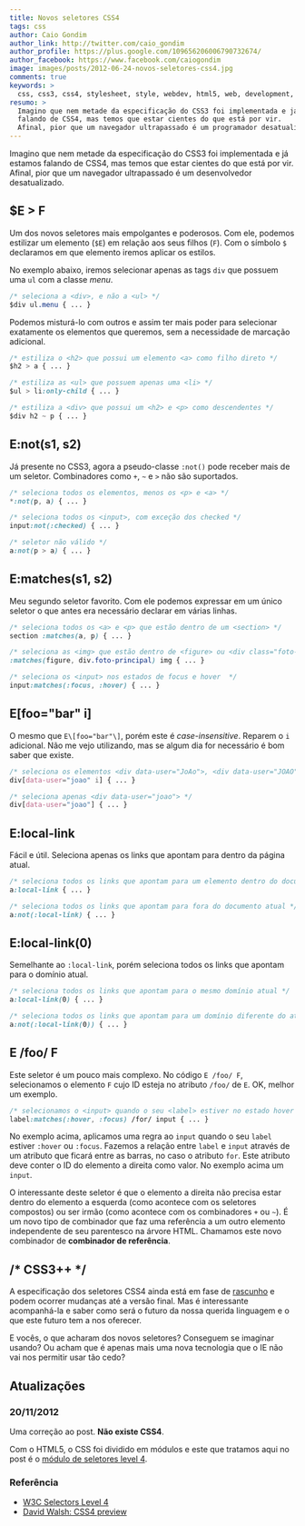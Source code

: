 ```yaml
---
title: Novos seletores CSS4
tags: css
author: Caio Gondim
author_link: http://twitter.com/caio_gondim
author_profile: https://plus.google.com/109656206006790732674/
author_facebook: https://www.facebook.com/caiogondim
image: images/posts/2012-06-24-novos-seletores-css4.jpg
comments: true
keywords: >
  css, css3, css4, stylesheet, style, webdev, html5, web, development, front-end
resumo: >
  Imagino que nem metade da especificação do CSS3 foi implementada e já estamos
  falando de CSS4, mas temos que estar cientes do que está por vir.
  Afinal, pior que um navegador ultrapassado é um programador desatualizado.
---
```


Imagino que nem metade da especificação do CSS3 foi implementada e já estamos falando de CSS4,
mas temos que estar cientes do que está por vir.
Afinal, pior que um navegador ultrapassado é um desenvolvedor desatualizado.

## $E > F

Um dos novos seletores mais empolgantes e poderosos. Com ele, podemos
estilizar um elemento (`$E`) em relação aos seus filhos (`F`).
Com o símbolo `$` declaramos em que elemento iremos aplicar os estilos.

No exemplo abaixo, iremos selecionar apenas as tags `div` que
possuem uma `ul` com a classe *menu*.

```css
/* seleciona a <div>, e não a <ul> */
$div ul.menu { ... }
```

Podemos misturá-lo com outros e assim ter mais poder para
selecionar exatamente os elementos que queremos, sem a necessidade de marcação
adicional.

```css
/* estiliza o <h2> que possui um elemento <a> como filho direto */
$h2 > a { ... }

/* estiliza as <ul> que possuem apenas uma <li> */
$ul > li:only-child { ... }

/* estiliza a <div> que possui um <h2> e <p> como descendentes */
$div h2 ~ p { ... }
```

## E:not(s1, s2)

Já presente no CSS3, agora a pseudo-classe <code>:not()</code> pode receber mais de um seletor.
Combinadores como `+`, `~` e `>` não são suportados.

```css
/* seleciona todos os elementos, menos os <p> e <a> */
*:not(p, a) { ... }

/* seleciona todos os <input>, com exceção dos checked */
input:not(:checked) { ... }

/* seletor não válido */
a:not(p > a) { ... }
```

## E:matches(s1, s2)

Meu segundo seletor favorito.
Com ele podemos expressar em um único seletor o que antes era necessário declarar em várias linhas.

```css
/* seleciona todos os <a> e <p> que estão dentro de um <section> */
section :matches(a, p) { ... }

/* seleciona as <img> que estão dentro de <figure> ou <div class="foto-principal"> */
:matches(figure, div.foto-principal) img { ... }

/* seleciona os <input> nos estados de focus e hover  */
input:matches(:focus, :hover) { ... }
```

## E\[foo="bar" i\]

O mesmo que `E\[foo="bar"\]`, porém este é *case-insensitive*.
Reparem o `i` adicional.
Não me vejo utilizando, mas se algum dia for necessário é bom saber que existe.

```css
/* seleciona os elementos <div data-user="JoAo">, <div data-user="JOAO"> e <div data-user="joao"> */
div[data-user="joao" i] { ... }

/* seleciona apenas <div data-user="joao"> */
div[data-user="joao"] { ... }
```

## E:local-link

Fácil e útil. Seleciona apenas os links que apontam para dentro da página atual.

```css
/* seleciona todos os links que apontam para um elemento dentro do documento */
a:local-link { ... }

/* seleciona todos os links que apontam para fora do documento atual */
a:not(:local-link) { ... }
```

## E:local-link(0)

Semelhante ao `:local-link`, porém seleciona todos os links que apontam para o domínio atual.

```css
/* seleciona todos os links que apontam para o mesmo domínio atual */
a:local-link(0) { ... }

/* seleciona todos os links que apontam para um domínio diferente do atual */
a:not(:local-link(0)) { ... }
```

## E /foo/ F

Este seletor é um pouco mais complexo.
No código `E /foo/ F`, selecionamos o elemento `F` cujo ID esteja no atributo `/foo/` de `E`.
OK, melhor um exemplo.

```css
/* selecionamos o <input> quando o seu <label> estiver no estado hover ou focus */
label:matches(:hover, :focus) /for/ input { ... }
```

No exemplo acima, aplicamos uma regra ao `input` quando o seu `label` estiver
`:hover` ou `:focus`. Fazemos a relação entre `label` e `input` através de um
atributo que ficará entre as barras, no caso o atributo `for`. Este atributo
deve conter o ID do elemento a direita como valor. No exemplo acima um
`input`.

O interessante deste seletor é que o elemento a direita não precisa estar dentro do elemento a esquerda (como acontece com os seletores compostos) ou ser irmão (como acontece com os combinadores `+` ou `~`).
É um novo tipo de combinador que faz uma referência a um outro elemento independente de seu parentesco na árvore HTML.
Chamamos este novo combinador de **combinador de referência**.

## /\* CSS3++ \*/

A especificação dos seletores CSS4 ainda está em fase de [rascunho](http://www.w3.org/TR/2011/WD-selectors4-20110929) e podem ocorrer mudanças até a versão final.
Mas é interessante acompanhá-la e saber como será o futuro da nossa querida linguagem e o que este futuro tem a nos oferecer.

E vocês, o que acharam dos novos seletores?
Conseguem se imaginar usando?
Ou acham que é apenas mais uma nova tecnologia que o IE não vai nos permitir usar tão cedo?

<h2 id="atualizacoes">Atualizações</h2>
<div class="update">
	<h3>20/11/2012</h3>
	<p>
		Uma correção ao post. <strong>Não existe CSS4</strong>.
	</p>
	<p>
		Com o HTML5, o CSS foi dividido em módulos e este que tratamos aqui no post é
		o <a href="http://dev.w3.org/csswg/selectors4/">módulo de seletores level 4</a>.
	</p>
</div>

<aside class="fonte">
	<h3>Referência</h3>
	<ul>
		<li><a href="http://www.w3.org/TR/2011/WD-selectors4-20110929/#overview" alt="W3C Selectors Level 4" title="W3C Selectors Level 4">W3C Selectors Level 4</a></li>
		<li><a href="http://davidwalsh.name/css4-preview" alt="David Walsh: CSS4 preview" title="David Walsh: CSS4 preview">David Walsh: CSS4 preview</a></li>
	</ul>
</aside>
